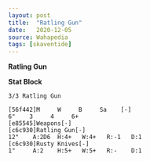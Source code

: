 ```yaml
---
layout: post
title:  "Ratling Gun"
date:   2020-12-05
source: Wahapedia
tags: [skaventide]
---
```


**Ratling Gun**

**Stat Block**
```
3/3 Ratling Gun
```

```
[56f442]M     W     B     Sa    [-]
6"    3     4     6+    
[e85545]Weapons[-]
[c6c930]Ratling Gun[-]
12"    A:2D6  H:4+   W:4+   R:-1   D:1   
[c6c930]Rusty Knives[-]
1"     A:2    H:5+   W:5+   R:-    D:1   
```


